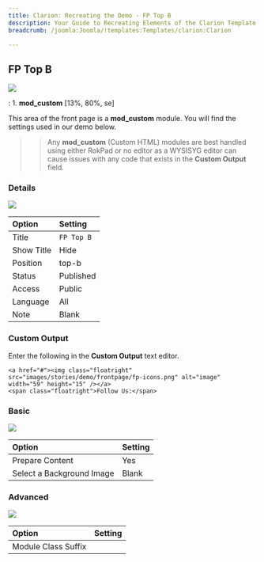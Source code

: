```yaml
---
title: Clarion: Recreating the Demo - FP Top B
description: Your Guide to Recreating Elements of the Clarion Template for Joomla
breadcrumb: /joomla:Joomla/!templates:Templates/clarion:Clarion

---
```


FP Top B
-----
![][demo]

:   1. **mod_custom** [13%, 80%, se]

This area of the front page is a **mod_custom** module. You will find the settings used in our demo below.

>> Any **mod_custom** (Custom HTML) modules are best handled using either RokPad or no editor as a WYSISYG editor can cause issues with any code that exists in the **Custom Output** field.

### Details
![][demo2]

| Option     | Setting    |  
| :--------- | :--------- |  
| Title      | `FP Top B` |  
| Show Title | Hide       |  
| Position   | top-b      |  
| Status     | Published  |  
| Access     | Public     |  
| Language   | All        |  
| Note       | Blank      |  

### Custom Output
Enter the following in the **Custom Output** text editor.

~~~
<a href="#"><img class="floatright" src="images/stories/demo/frontpage/fp-icons.png" alt="image" width="59" height="15" /></a>
<span class="floatright">Follow Us:</span>
~~~

### Basic
![][demo3]

| Option                    | Setting |  
| :------------------------ | :------ |  
| Prepare Content           | Yes     |  
| Select a Background Image | Blank   |

### Advanced
![][demo4]

| Option              | Setting |  
| :------------------ | :------ |  
| Module Class Suffix |         |  

[demo]: assets/clarion2.jpeg
[demo2]: assets/top_1.jpeg
[demo3]: assets/top_2.jpeg
[demo4]: assets/top_3.jpeg